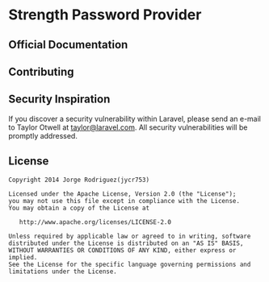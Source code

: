 Strength Password Provider
=======

Official Documentation
-------


Contributing
-------

Security Inspiration
-------

If you discover a security vulnerability within Laravel, please send an e-mail to Taylor Otwell at taylor@laravel.com. All security vulnerabilities will be promptly addressed.

License
-------

	Copyright 2014 Jorge Rodriguez(jycr753)

	Licensed under the Apache License, Version 2.0 (the "License");
	you may not use this file except in compliance with the License.
	You may obtain a copy of the License at

	   http://www.apache.org/licenses/LICENSE-2.0

	Unless required by applicable law or agreed to in writing, software
	distributed under the License is distributed on an "AS IS" BASIS,
	WITHOUT WARRANTIES OR CONDITIONS OF ANY KIND, either express or implied.
	See the License for the specific language governing permissions and
	limitations under the License.